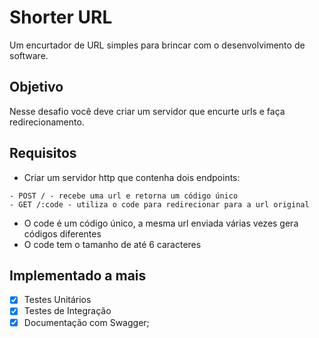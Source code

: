 # Shorter URL

Um encurtador de URL simples para brincar com o desenvolvimento de software.

## Objetivo

Nesse desafio você deve criar um servidor que encurte urls e faça redirecionamento.

## Requisitos

- Criar um servidor http que contenha dois endpoints:

```
- POST / - recebe uma url e retorna um código único
- GET /:code - utiliza o code para redirecionar para a url original
```

- O code é um código único, a mesma url enviada várias vezes gera códigos diferentes
- O code tem o tamanho de até 6 caracteres

## Implementado a mais

- [x] Testes Unitários
- [x] Testes de Integração
- [x] Documentação com Swagger;
